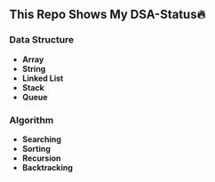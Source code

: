 ## This Repo Shows My DSA-Status🔥
### Data Structure
- **Array**
- **String**
- **Linked List**
- **Stack**
- **Queue**
### Algorithm
- **Searching**
- **Sorting**
- **Recursion**
- **Backtracking**
